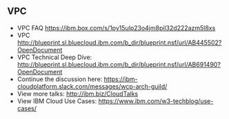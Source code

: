 ## VPC
- VPC FAQ	https://ibm.box.com/s/1py15ulp23o4jm8pil32d222azm5l8xs 
- VPC	http://blueprint.sl.bluecloud.ibm.com/b_dir/blueprint.nsf/url/AB445502?OpenDocument
- VPC Technical Deep Dive:  http://blueprint.sl.bluecloud.ibm.com/b_dir/blueprint.nsf/url/AB691490?OpenDocument
- Continue the discussion here: https://ibm-cloudplatform.slack.com/messages/wcp-arch-guild/
- View more talks: http://ibm.biz/CloudTalks 
- View IBM Cloud Use Cases: https://www.ibm.com/w3-techblog/use-cases/
